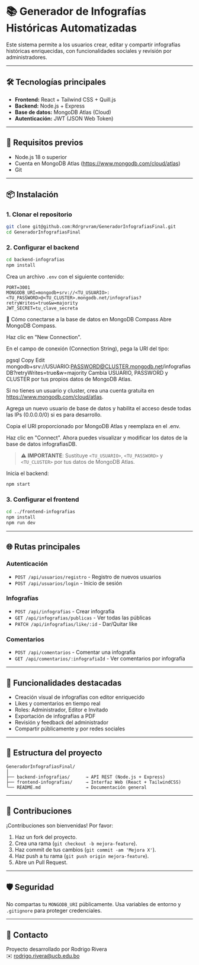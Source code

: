 # 📚 Generador de Infografías Históricas Automatizadas

Este sistema permite a los usuarios crear, editar y compartir infografías históricas enriquecidas, con funcionalidades sociales y revisión por administradores.

---

## 🛠️ Tecnologías principales

- **Frontend:** React + Tailwind CSS + Quill.js
- **Backend:** Node.js + Express
- **Base de datos:** MongoDB Atlas (Cloud)
- **Autenticación:** JWT (JSON Web Token)

---

## 🚀 Requisitos previos

- Node.js 18 o superior
- Cuenta en MongoDB Atlas (https://www.mongodb.com/cloud/atlas)
- Git

---

## 📦 Instalación

### 1. Clonar el repositorio

```bash
git clone git@github.com:Rdrgrvram/GeneradorInfografiasFinal.git
cd GeneradorInfografiasFinal
```

### 2. Configurar el backend

```bash
cd backend-infografias
npm install
```

Crea un archivo `.env` con el siguiente contenido:

```env
PORT=3001
MONGODB_URI=mongodb+srv://<TU_USUARIO>:<TU_PASSWORD>@<TU_CLUSTER>.mongodb.net/infografias?retryWrites=true&w=majority
JWT_SECRET=tu_clave_secreta
```
🔧 Cómo conectarse a la base de datos en MongoDB Compass
Abre MongoDB Compass.

Haz clic en "New Connection".

En el campo de conexión (Connection String), pega la URI del tipo:

pgsql
Copy
Edit
mongodb+srv://USUARIO:PASSWORD@CLUSTER.mongodb.net/infografiasDB?retryWrites=true&w=majority
Cambia USUARIO, PASSWORD y CLUSTER por tus propios datos de MongoDB Atlas.

Si no tienes un usuario y cluster, crea una cuenta gratuita en https://www.mongodb.com/cloud/atlas.

Agrega un nuevo usuario de base de datos y habilita el acceso desde todas las IPs (0.0.0.0/0) si es para desarrollo.

Copia el URI proporcionado por MongoDB Atlas y reemplaza en el .env.

Haz clic en "Connect". Ahora puedes visualizar y modificar los datos de la base de datos infografiasDB.

> ⚠️ **IMPORTANTE**: Sustituye `<TU_USUARIO>`, `<TU_PASSWORD>` y `<TU_CLUSTER>` por tus datos de MongoDB Atlas.

Inicia el backend:

```bash
npm start
```

### 3. Configurar el frontend

```bash
cd ../frontend-infografias
npm install
npm run dev
```

---

## 🌐 Rutas principales

### Autenticación
- `POST /api/usuarios/registro` - Registro de nuevos usuarios
- `POST /api/usuarios/login` - Inicio de sesión

### Infografías
- `POST /api/infografias` - Crear infografía
- `GET /api/infografias/publicas` - Ver todas las públicas
- `PATCH /api/infografias/like/:id` - Dar/Quitar like

### Comentarios
- `POST /api/comentarios` - Comentar una infografía
- `GET /api/comentarios/:infografiaId` - Ver comentarios por infografía

---

## 🧪 Funcionalidades destacadas

- Creación visual de infografías con editor enriquecido
- Likes y comentarios en tiempo real
- Roles: Administrador, Editor e Invitado
- Exportación de infografías a PDF
- Revisión y feedback del administrador
- Compartir públicamente y por redes sociales

---

## 🧩 Estructura del proyecto

```
GeneradorInfografiasFinal/
│
├── backend-infografias/      → API REST (Node.js + Express)
├── frontend-infografias/     → Interfaz Web (React + TailwindCSS)
└── README.md                 → Documentación general
```

---

## 🧠 Contribuciones

¡Contribuciones son bienvenidas! Por favor:

1. Haz un fork del proyecto.
2. Crea una rama (`git checkout -b mejora-feature`).
3. Haz commit de tus cambios (`git commit -am 'Mejora X'`).
4. Haz push a tu rama (`git push origin mejora-feature`).
5. Abre un Pull Request.

---

## 🛡️ Seguridad

No compartas tu `MONGODB_URI` públicamente. Usa variables de entorno y `.gitignore` para proteger credenciales.

---

## 📩 Contacto

Proyecto desarrollado por Rodrigo Rivera  
✉️ rodrigo.rivera@ucb.edu.bo
